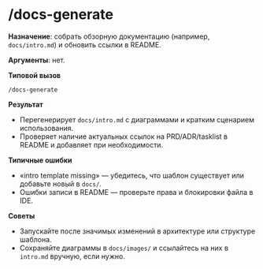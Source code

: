 # /docs-generate

**Назначение**: собрать обзорную документацию (например, `docs/intro.md`) и обновить ссылки в README.

**Аргументы**: нет.

**Типовой вызов**
```
/docs-generate
```

**Результат**
- Перегенерирует `docs/intro.md` с диаграммами и кратким сценарием использования.
- Проверяет наличие актуальных ссылок на PRD/ADR/tasklist в README и добавляет при необходимости.

**Типичные ошибки**
- «intro template missing» — убедитесь, что шаблон существует или добавьте новый в `docs/`.
- Ошибки записи в README — проверьте права и блокировки файла в IDE.

**Советы**
- Запускайте после значимых изменений в архитектуре или структуре шаблона.
- Сохраняйте диаграммы в `docs/images/` и ссылайтесь на них в `intro.md` вручную, если нужно.
